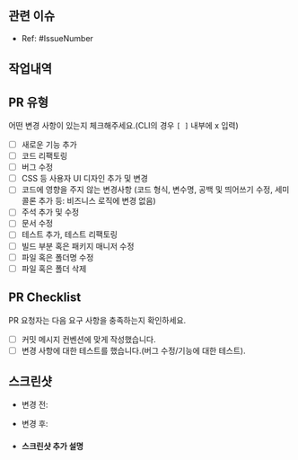 ## 관련 이슈
<!-- 머지 이후 닫으려면 Close, 아직 진행 중이면 Ref를 사용해주세요. 또한 PR과 관련된 이슈 번호를 적어주세요 -->
- Ref: #IssueNumber

## 작업내역
<!---- 변경 사항 및 관련 이슈에서 작업한 내용 대해 간단하게 작성해주세요. 어떻게보다 무엇을 왜 수정했는지 설명해주세요. -->

## PR 유형
어떤 변경 사항이 있는지 체크해주세요.(CLI의 경우 `[ ]` 내부에 x 입력)

- [ ] 새로운 기능 추가
- [ ] 코드 리팩토링
- [ ] 버그 수정
- [ ] CSS 등 사용자 UI 디자인 추가 및 변경
- [ ] 코드에 영향을 주지 않는 변경사항 (코드 형식, 변수명, 공백 및 띄어쓰기 수정, 세미콜론 추가 등: 비즈니스 로직에 변경 없음)
- [ ] 주석 추가 및 수정
- [ ] 문서 수정
- [ ] 테스트 추가, 테스트 리팩토링
- [ ] 빌드 부분 혹은 패키지 매니저 수정
- [ ] 파일 혹은 폴더명 수정
- [ ] 파일 혹은 폴더 삭제

## PR Checklist
PR 요청자는 다음 요구 사항을 충족하는지 확인하세요.

- [ ] 커밋 메시지 컨벤션에 맞게 작성했습니다.
- [ ] 변경 사항에 대한 테스트를 했습니다.(버그 수정/기능에 대한 테스트).

## 스크린샷
<!-- 변경 사항이 UI에 영향을 미친다면 스크린샷을 추가해주세요 -->
- 변경 전:
- 변경 후:

- #### 스크린샷 추가 설명
<!-- 추가적인 설명이 필요한 경우 여기에 작성해주세요 -->
